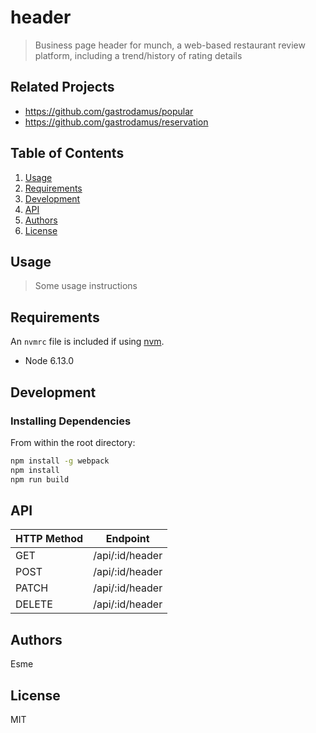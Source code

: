 # header

> Business page header for munch, a web-based restaurant review platform, including a trend/history of rating details

## Related Projects

  - https://github.com/gastrodamus/popular
  - https://github.com/gastrodamus/reservation

## Table of Contents

1. [Usage](#Usage)
1. [Requirements](#requirements)
1. [Development](#development)
1. [API](#api)
1. [Authors](#authors)
1. [License](#license)

## Usage

> Some usage instructions

## Requirements

An `nvmrc` file is included if using [nvm](https://github.com/creationix/nvm).

- Node 6.13.0

## Development

### Installing Dependencies

From within the root directory:

```sh
npm install -g webpack
npm install
npm run build
```
## API

| HTTP Method  | Endpoint               |
| -----------  | ---------------------- |
| GET          | /api/:id/header        |
| POST         | /api/:id/header        |
| PATCH        | /api/:id/header        |
| DELETE       | /api/:id/header        |

## Authors
Esme

## License
MIT
